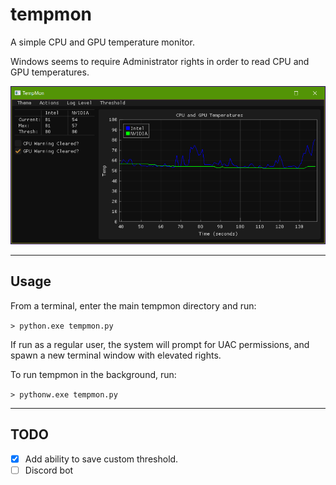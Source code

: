 # tempmon
A simple CPU and GPU temperature monitor.

Windows seems to require Administrator rights in order to read CPU and GPU temperatures.

![Screenshot of tempmon](screenshots/screenshot_1.png "Screenshot of tempmon")

---

## Usage


From a terminal, enter the main tempmon directory and run:

```> python.exe tempmon.py```

If run as a regular user, the system will prompt for UAC permissions, and spawn a new terminal window with elevated rights. 

To run tempmon in the background, run:

```> pythonw.exe tempmon.py```

---

## TODO

-  [x] Add ability to save custom threshold.
-  [ ] Discord bot